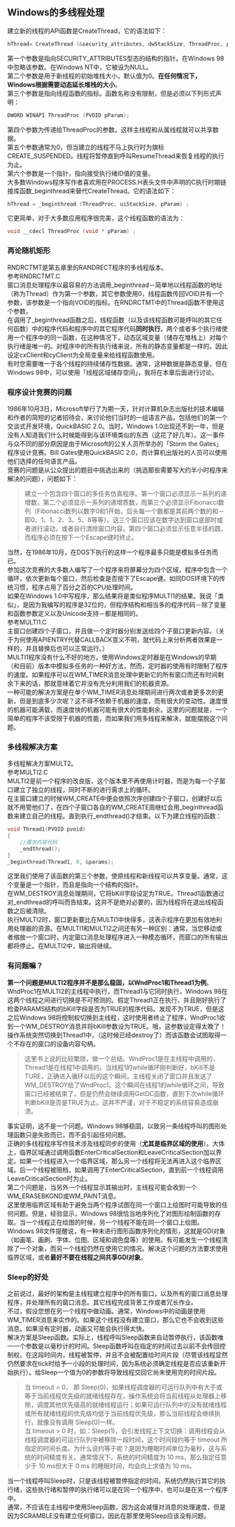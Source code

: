 ## Windows的多线程处理
建立新的线程的API函数是CreateThread，它的语法如下：   
```c
hThread= CreateThread (&security_attributes, dwStackSize, ThreadProc, pParam, dwFlags, &idThread);   
```   
第一个参数是指向SECURITY_ATTRIBUTES型态的结构的指针。在Windows 98中忽略该参数。在Windows NT中，它被设为NULL。    
第二个参数是用于新线程的初始堆栈大小，默认值为0。**在任何情况下，Windows根据需要动态延长堆栈的大小**。   
第三个参数是指向线程函数的指标。函数名称没有限制，但是必须以下列形式声明：    
```c
DWORD WINAPI ThreadProc (PVOID pParam);   
```   
第四个参数为传递给ThreadProc的参数。这样主线程和从属线程就可以共享数据。   
第五个参数通常为0，但当建立的线程不马上执行时为旗标CREATE_SUSPENDED。线程将暂停直到呼叫ResumeThread来恢复线程的执行为止。    
第六个参数是一个指针，指向接受执行绪ID值的变量。   
大多数Windows程序写作者喜欢用在PROCESS.H表头文件中声明的C执行时期链接库函数_beginthread来替代CreateThread。它的语法如下：   
```c
hThread = _beginthread (ThreadProc, uiStackSize, pParam) ;   
```    
它更简单，对于大多数应用程序很完美，这个线程函数的语法为：   
```c    
void __cdecl ThreadProc (void * pParam) ;   
```   
### 再论随机矩形
RNDRCTMT是第五章里的RANDRECT程序的多线程版本。   
参考RNDRCTMT.C   
窗口消息处理程序以最容易的方法调用_beginthread－简单地以线程函数的地址（称为Thread）作为第一个参数，其它参数使用0，线程函数传回VOID并有一个参数，该参数是一个指向VOID的指标。在RNDRCTMT中的Thread函数不使用这个参数。  
在调用了_beginthread函数之后，线程函数（以及该线程函数可能呼叫的其它任何函数）中的程序代码和程序中的其它程序代码**同时执行**。两个或者多个执行绪使用一个程序中的同一函数，在这种情况下，动态区域变量（储存在堆栈上）对每个执行绪是唯一的。对程序中的所有执行绪来说，所有的静态变量都是一样的。因此设定cxClient和cyClient为全局变量来给线程函数使用。    
有时您需要唯一于各个线程的持续储存性数据。通常，这种数据是静态变量，但在Windows 98中，可以使用「线程区域储存空间」，我将在本章后面进行讨论。     
### 程序设计竞赛的问题
1986年10月3日，Microsoft举行了为期一天，针对计算机杂志出版社的技术编辑和作者的简短的记者招待会，来讨论他们当时的一组语言产品，包括他们的第一个交谈式开发环境，QuickBASIC 2.0。当时，Windows 1.0出现还不到一年，但是没有人知道我们什么时候能得到与该环境类似的东西（这花了好几年）。这一事件与众不同的部分原因是由于Microsoft的公关人员所举办的「Storm the Gates」程序设计竞赛。Bill Gates使用QuickBASIC 2.0，而计算机出版社的人员可以使用他们选择的任何语言产品。    
竞赛的问题是从公众提出的题目中挑选出来的（挑选那些需要写大约半小时程序来解决的问题），问题如下：    
> 建立一个包含四个窗口的多任务仿真程序。第一个窗口必须显示一系列的递增数，第二个必须显示一系列的递增质数，而第三个必须显示Fibonacci数列（Fibonacci数列以数字0和1开始，后头每一个数都是其前两个数的和－即0、1、1、2、3、5、8等等）。这三个窗口应该在数字达到窗口底部时或者进行滚动，或者自行清除窗口内容。第四个窗口必须显示任意半径的圆，而程序必须在按下一个Escape键时终止。   
  
当然，在1986年10月，在DOS下执行的这样一个程序最多只能是模拟多任务而已。   
参加这次竞赛的大多数人编写了一个程序来将屏幕分为四个区域，程序中包含一个循环，依次更新每个窗口，然后检查是否按下了Escape键。如同DOS环境下的传统习惯，程序占用了百分之百的CPU处理时间。   
如果在Windows 1.0中写程序，那么结果将是类似程序MULTI1的结果。我说「类似」，是因为我编写的程序是32位的，但程序结构和相当多的程序代码－除了变量和函数参数定义以及Unicode支持－都是相同的。     
参考MULTI1.C   
主窗口创建四个子窗口，并且做一个定时器分别发送给四个子窗口更新内容。（关于为何使用APIENTRY代替CALLBACK意义不明，就代码上来分析两者效果是一样的，并且替换后也可以正常运行。）    
MULTI1程序没有什么不好的地方。使用Windows定时器是在Windows的早期（和目前）版本中模拟多任务的一种好方法，然而，定时器的使用有时限制了程序的速度。如果程序可以在WM_TIMER消息处理中更新它的所有窗口而还有时间剩余下来的话，那就意味着它并没有充分利用我们的机器资源。    
一种可能的解决方案是在单个WM_TIMER消息处理期间进行两次或者更多次的更新，但是到底多少次呢？这不得不依赖于机器的速度，而有很大的变动性。速度慢的机器可能满载，而速度快的机器可能有很大的性能剩余。这里的问题就是，一个简单的程序不该受限于机器的性能，而如果我们用多线程来解决，就能摆脱这个问题。    
### 多线程解决方案
多线程解决方案MULT2。  
参考MULTI2.C    
MULTI2是前一个程序的改良版，这个版本里不再使用计时器，而是为每一个子窗口建立了独立的线程，同时不断的进行需求上的循环。  
在主窗口建立的时候WM_CREATE中便会依照次序创建四个子窗口，创建好以后就不用管他们了，在四个子窗口各自的WM_CREATE周继红会用_beginthread函数来建立自己的线程。直到执行_endthread()才结束。以下为建立线程的函数：   
```c
void Thread1(PVOID pvoid)   
{    
	//需求内容代码   
	_endthread();   
}     
_beginthread(Thread1, 0, &params);    
```   
这里我们使用了该函数的第三个参数，使原线程和新线程可以共享变量。通常，这个变量是一个指针，而且是指向一个结构的指针。   
在WM_DESTROY消息处理期间，它将bKill字段设定为TRUE。Thread1函数通过对_endthread的呼叫而告结束。这并不是绝对必要的，因为线程将在退出线程函数之后被清除。   
执行MULTI2时，窗口更新要比在MULTI1中快得多，这表示程序在更加有效地利用处理器的资源。在MULTI1和MULTI2之间还有另一种区别：通常，当您移动或者缩放一个窗口时，内定窗口消息处理程序进入一种模态循环，而窗口的所有输出都将停止。在MULTI2中，输出将继续。    
### 有问题嘛？
**第一个问题是MULTI2程序并不是那么稳固，以WndProc1和Thread1为例**。    
WndProc1在MULTI2的主线程中执行，而Thread1与它同时执行，Windows 98在这两个线程之间进行切换是不可预测的。假定Thread1正在执行，并且刚好执行了检查PARAMS结构的bKill字段是否为TRUE的程序代码。发现不为TRUE，但是这之后Windows 98将控制权切换到主线程，这时使用者终止了程序，WndProc1收到一个WM_DESTROY消息并将bKill参数设为TRUE。哦，这参数设定得太晚了！操作系统突然切换到Thread1中，（这时候已经destroy了）而该函数会试图取得一个不存在的窗口的设备内容句柄。   
> 这里书上说的比较繁琐，做一个总结。WndProc1是在主线程中调用的，Thread1是在线程1中调用的。当线程1的while循环刚判断好，bKill不是TURE，正确进入循环以后的这个瞬间，主线程关闭了窗口并且发送了WM_DESTROY给了WndProc1。这个瞬间在线程1的while循环之间，导致窗口已经被结束了，但是仍然会继续调用GetDC函数，直到下次while循环判断bKill是否是TRUE为止。这并不严谨，对于不稳定的系统容易造成崩溃。     
      
事实证明，这不是一个问题。Windows 98够稳固，以致另一条线程呼叫的图形处理函数只是失败而已，而不会引起任何问题。   
正确的多线程程序写作技术涉及线程同步的使用（**尤其是临界区域的使用**）。大体上，临界区域通过调用函数EnterCriticalSection和LeaveCriticalSection加以界定。如果一个线程进入一个临界区域，那么另一个线程将无法再进入这个临界区域。后一个线程被阻档，如果调用了EnterCriticalSection，直到前一个线程调用LeaveCriticalSection时为止。   
第二个问题是，当另外一个线程显示其输出时，主线程可能会收到一个WM_ERASEBKGND或WM_PAINT消息。    
这里使用临界区域有助于避免当两个程序试图在同一个窗口上绘图时可能导致的任何问题。但是，经验显示，Windows 98很恰当地序列化了对图形绘制函数的存取。当一个线程正在绘图的时候，另一个线程不能在同一个窗口上绘图。     
Windows 98文件提醒说，有一种未进行图形函数序列化的情形，这就是GDI对象（如画笔、画刷、字体、位图、区域和调色盘等）的使用。有可能发生一个线程清除了一个对象，而另一个线程仍然在使用它的情况。解决这个问题的方法要求使用临界区域，或者**最好不要在线程之间共享GDI对象**。    
### Sleep的好处
之前说过，最好的架构是主线程建立程序中的所有窗口，以及所有的窗口消息处理程序，并处理所有的窗口消息。其它线程完成背景工作或者冗长作业。   
不过，假设您想在另一个线程中做动画。通常，Windows中的动画是使用WM_TIMER消息来实作的。如果这个线程没有建立窗口，那么它也不会收到这些消息。如果没有定时器，动画又可能会执行得太快。   
解决方案是Sleep函数。实际上，线程呼叫Sleep函数来自动暂停执行，该函数唯一一个参数是以毫秒计的时间。Sleep函数呼叫在指定的时间过去以前不会传回控制权。在这段时间内，线程被暂停，并且不会被配置给时间片段（尽管该线程显然仍然要求在tick时给予一小段的处理时间，因为系统必须确定线程是否应该重新开始执行）。给Sleep一个值为0的参数将导致线程交回它尚未使用完的时间片段。    
> 当 timeout = 0， 即 Sleep(0)，如果线程调度器的可运行队列中有大于或等于当前线程优先级的就绪线程存在，操作系统会将当前线程从处理器上移除，调度其他优先级高的就绪线程运行；如果可运行队列中的没有就绪线程或所有就绪线程的优先级均低于当前线程优先级，那么当前线程会继续执行，就像没有调用 Sleep(0)一样。    
当 timeout > 0 时，如：Sleep(1)，会引发线程上下文切换：调用线程会从线程调度器的可运行队列中被移除一段时间，这个时间段约等于 timeout 所指定的时间长度。为什么说约等于呢？是因为睡眠时间单位为毫秒，这与系统的时间精度有关。通常情况下，系统的时间精度为 10 ms，那么指定任意少于 10 ms但大于 0 ms 的睡眠时间，均会向上求值为 10 ms。    
   
当一个线程呼叫Sleep时，只是该线程被暂停指定的时间。系统仍然执行其它的执行绪，这些执行绪和暂停的执行绪可以是在同一个程序中，也可以是在另一个程序中。   
通常，不应该在主线程中使用Sleep函数，因为这会减慢对消息的处理速度，但是因为SCRAMBLE没有建立任何窗口，因此在那里使用Sleep应该没有问题。       